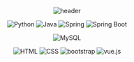 <div align=center>
 
![header](https://capsule-render.vercel.app/api?type=waving&color=0:002266,100:00001E&height=300&section=header&text=Jeeyoun&fontSize=90&fontColor=FFFFFF&fontAlign=75)

![Python](https://img.shields.io/badge/Python-3766AB.svg?&style=for-the-badge&logo=Python&logoColor=white)
![Java](https://img.shields.io/badge/Java-007396.svg?&style=for-the-badge&logo=Java&logoColor=white)
![Spring](https://img.shields.io/badge/Spring-6DB33F.svg?&style=for-the-badge&logo=Spring&logoColor=white)
![Spring Boot](https://img.shields.io/badge/SpringBoot-6DB33F.svg?&style=for-the-badge&logo=SpringBoot&logoColor=white)

![MySQL](https://img.shields.io/badge/mysql-4479A1.svg?&style=for-the-badge&logo=mysql&logoColor=white)

![HTML](https://img.shields.io/badge/html5-E34F26.svg?&style=for-the-badge&logo=html5&logoColor=white)
![CSS](https://img.shields.io/badge/css-1572B6.svg?&style=for-the-badge&logo=css&logoColor=white)
![bootstrap](https://img.shields.io/badge/bootstrap-7952B3.svg?&style=for-the-badge&logo=bootstrap&logoColor=white)
![vue.js](https://img.shields.io/badge/vue.js-4FC08D.svg?&style=for-the-badge&logo=vue.js&logoColor=white)

<!---
Jeeyoun-S/Jeeyoun-S is a ✨ special ✨ repository because its `README.md` (this file) appears on your GitHub profile.
You can click the Preview link to take a look at your changes.
--->
  
</div>
